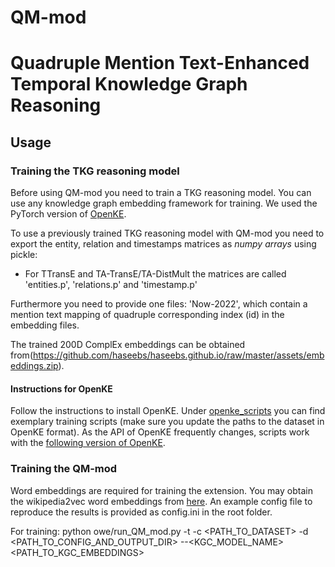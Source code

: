 # QM-mod
# Quadruple Mention Text-Enhanced Temporal Knowledge Graph Reasoning

## Usage
### Training the TKG reasoning model
Before using QM-mod you need to train a TKG reasoning model. You can use any knowledge graph embedding framework for training. 
We used the PyTorch version of [OpenKE](https://github.com/thunlp/OpenKE/tree/OpenKE-PyTorch).  

To use a previously trained TKG reasoning model with QM-mod you need to export the entity, relation and timestamps matrices as 
*numpy arrays* using pickle:
 - For TTransE and TA-TransE/TA-DistMult the matrices are called 'entities.p',  'relations.p' and 'timestamp.p'

Furthermore you need to provide one files: 'Now-2022', which contain a mention text mapping of quadruple corresponding index (id) in the embedding files.

The trained 200D ComplEx embeddings can be obtained from(https://github.com/haseebs/haseebs.github.io/raw/master/assets/embeddings.zip).

#### Instructions for OpenKE
Follow the instructions to install OpenKE. Under [openke_scripts](openke_scripts/) you can find exemplary training scripts (make sure you update the paths to the dataset in OpenKE format). As the API of OpenKE frequently changes, scripts work with the 
[following version of OpenKE](https://github.com/thunlp/OpenKE/tree/0a55399b3e800bc779582c4784cac96f00230fd8).

### Training the QM-mod
Word embeddings are required for training the extension. You may obtain the wikipedia2vec word embeddings from [here](https://wikipedia2vec.github.io/wikipedia2vec/pretrained/). 
An example config file to reproduce the results is provided as config.ini in the root folder.

For training:
python owe/run_QM_mod.py -t -c <PATH_TO_DATASET> -d  <PATH_TO_CONFIG_AND_OUTPUT_DIR> --<KGC_MODEL_NAME> <PATH_TO_KGC_EMBEDDINGS>


